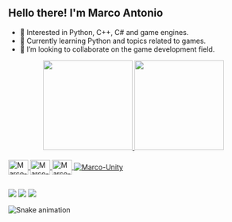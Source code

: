 ## Hello there! I'm Marco Antonio

- 👀 Interested in Python, C++, C# and game engines.
- 🌱 Currently learning Python and topics related to games.
- 💞️ I’m looking to collaborate on the game development field.

<!---
marcogd0/marcogd0 is a ✨ special ✨ repository because its `README.md` (this file) appears on your GitHub profile.
You can click the Preview link to take a look at your changes.
--->
<div align="center">
  <a href="https://github.com/marcogd0">
  <img height="180em" src="https://github-readme-stats.vercel.app/api?username=marcogd0&show_icons=true&theme=github_dark&include_all_commits=true&count_private=true"/>
  <img height="180em" src="https://github-readme-stats.vercel.app/api/top-langs/?username=marcogd0&layout=compact&langs_count=7&theme=github_dark"/>
</div>
  
<div style="display: inline_block"><br>
  <img align="center" alt="Marco-Python" height="30" width="40" src="https://cdn.jsdelivr.net/gh/devicons/devicon/icons/python/python-original.svg">
  <img align="center" alt="Marco-C++" height="30" width="40" src="https://www.svgrepo.com/show/303480/c-logo.svg">
  <img align="center" alt="Marco-C#" height="30" width="40" src="https://cdn.jsdelivr.net/gh/devicons/devicon/icons/csharp/csharp-original.svg">
  <img align="center" alt="Marco-Unity "src="https://img.shields.io/badge/Unity-100000?style=for-the-badge&logo=unity&logoColor=white">
</div>

##

<div> 
  <a href = "mailto:marcogd022@gmail.com"><img src="https://img.shields.io/badge/-Gmail-%23333?style=for-the-badge&logo=gmail&logoColor=white" target="_blank"></a>
  <a href="www.linkedin.com/in/marco-antonio-alonsogd" target="_blank"><img src="https://img.shields.io/badge/-LinkedIn-%230077B5?style=for-the-badge&logo=linkedin&logoColor=white" target="_blank"></a>
  <a href="https://marcogd0.itch.io" target="_blank"><img src="https://img.shields.io/badge/Itch.io-FA5C5C?style=for-the-badge&logo=itch.io&logoColor=white" target="_blank"></a>
</div>


![Snake animation](https://github.com/marcogd0/marcogd0/blob/output/github-contribution-grid-snake.svg)
  
